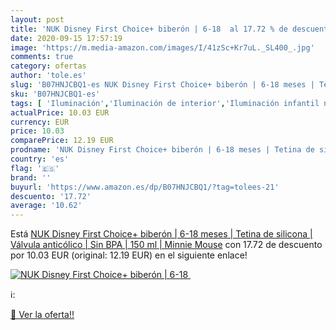 ```yaml
---
layout: post
title: 'NUK Disney First Choice+ biberón | 6-18  al 17.72 % de descuento'
date: 2020-09-15 17:57:19
image: 'https://m.media-amazon.com/images/I/41zSc+Kr7uL._SL400_.jpg'
comments: true
category: ofertas
author: 'tole.es'
slug: 'B07HNJCBQ1-es NUK Disney First Choice+ biberón | 6-18 meses | Tetina de...'
sku: 'B07HNJCBQ1-es'
tags: [ 'Iluminación','Iluminación de interior','Iluminación infantil nocturna','Lámparas e iluminación infantil','Monos para bebés niño','Ropa','Ropa de una pieza para bebés niño','Ropa para bebés','Ropa para bebés niño','biberón','nuk', ]
actualPrice: 10.03 EUR
currency: EUR
price: 10.03
comparePrice: 12.19 EUR
prodname: 'NUK Disney First Choice+ biberón | 6-18 meses | Tetina de silicona | Válvula anticólico | Sin BPA | 150 ml | Minnie Mouse'
country: 'es'
flag: '🇪🇸'
brand: ''
buyurl: 'https://www.amazon.es/dp/B07HNJCBQ1/?tag=tolees-21'
descuento: '17.72'
average: '10.62'
---
```


Está [NUK Disney First Choice+ biberón | 6-18 meses | Tetina de silicona | Válvula anticólico | Sin BPA | 150 ml | Minnie Mouse](https://www.amazon.es/dp/B07HNJCBQ1/?tag=tolees-21) con 17.72 de descuento por 10.03 EUR (original: 12.19 EUR) en el siguiente enlace!

[![NUK Disney First Choice+ biberón | 6-18 ](https://m.media-amazon.com/images/I/41zSc+Kr7uL._SL400_.jpg)](https://www.amazon.es/dp/B07HNJCBQ1/?tag=tolees-21)

ℹ️:


[🛒 Ver la oferta!!](https://www.amazon.es/dp/B07HNJCBQ1/?tag=tolees-21)
